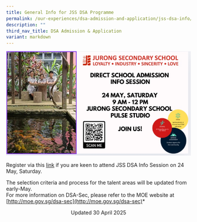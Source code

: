 ```yaml
---
title: General Info for JSS DSA Programme
permalink: /our-experiences/dsa-admission-and-application/jss-dsa-info/
description: ""
third_nav_title: DSA Admission & Application
variant: markdown
---
```

![DSA Infor Session 2025](/images/DSA_Info_session_2025_poster_MOTD.jpg)


Register via this [link](https://docs.google.com/forms/d/e/1FAIpQLSeyQQhVxVcg6vgT8ftaMzBVE_14D6AMqkI9VHZp_2DX9mkFmg/viewform) if you are keen to attend JSS DSA Info Session on 24 May, Saturday.  

The selection criteria and process  for the talent areas will be updated from early-May.  
For more information on DSA-Sec, please refer to the MOE website at [http://moe.gov.sg/dsa-sec](http://moe.gov.sg/dsa-sec)*

<center> Updated 30 April 2025 </center>